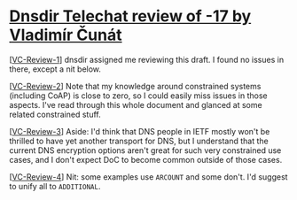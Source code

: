 [Dnsdir Telechat review of -17 by Vladimír Čunát][review-ietf-core-dns-over-coap-17-dnsdir-telechat-cunat-2025-07-31]
=================================================

[[VC-Review-1][review-ietf-core-dns-over-coap-17-dnsdir-telechat-cunat-2025-07-31]] dnsdir assigned me reviewing this draft.  I found no issues in there, except a
nit below.

[[VC-Review-2][review-ietf-core-dns-over-coap-17-dnsdir-telechat-cunat-2025-07-31]] Note that my knowledge around constrained systems (including CoAP) is close to
zero, so I could easily miss issues in those aspects.  I've read through this
whole document and glanced at some related constrained stuff.

[[VC-Review-3][review-ietf-core-dns-over-coap-17-dnsdir-telechat-cunat-2025-07-31]] Aside: I'd think that DNS people in IETF mostly won't be thrilled to have yet
another transport for DNS, but I understand that the current DNS encryption
options aren't great for such very constrained use cases, and I don't expect
DoC to become common outside of those cases.

[[VC-Review-4][review-ietf-core-dns-over-coap-17-dnsdir-telechat-cunat-2025-07-31]] Nit: some examples use `ARCOUNT` and some don't.  I'd suggest to unify all to
`ADDITIONAL`.


[review-ietf-core-dns-over-coap-17-dnsdir-telechat-cunat-2025-07-31]: https://datatracker.ietf.org/doc/review-ietf-core-dns-over-coap-17-dnsdir-telechat-cunat-2025-07-31/
